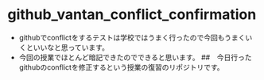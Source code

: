 # github_vantan_conflict_confirmation
- githubでconflictをするテストは学校ではうまく行ったので今回もうまくいくといいなと思っています。
- 今回の授業でほとんど暗記できたのでできると思います。
##　今日行ったgithubのconflictを修正するという授業の復習のリポジトリです。
